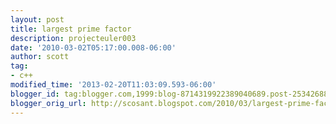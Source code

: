```yaml
---
layout: post
title: largest prime factor
description: projecteuler003
date: '2010-03-02T05:17:00.008-06:00'
author: scott
tag:
- c++
modified_time: '2013-02-20T11:03:09.593-06:00'
blogger_id: tag:blogger.com,1999:blog-8714319922389040689.post-2534268812347246439
blogger_orig_url: http://scosant.blogspot.com/2010/03/largest-prime-factor-of-600851475143.html
---
```


<script src="https://gist.github.com/4317632.js"></script>